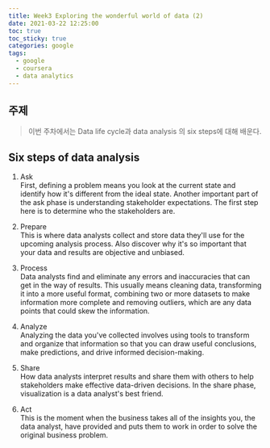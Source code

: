 ```yaml
---
title: Week3 Exploring the wonderful world of data (2)
date: 2021-03-22 12:25:00
toc: true
toc_sticky: true
categories: google
tags:
  - google
  - coursera
  - data analytics
---
```



## 주제

>이번 주차에서는 Data life cycle과 data analysis 의 six steps에 대해 배운다.

## Six steps of data analysis

1. Ask  
First, defining a problem means you look at the current state and identify how it's different from the ideal state.
Another important part of the ask phase is understanding stakeholder expectations. The first step here is to determine who the stakeholders are.

2. Prepare  
This is where data analysts collect and store data they'll use for the upcoming analysis process. Also discover why it's so important that your data and results are objective and unbiased.

3. Process    
 Data analysts find and eliminate any errors and inaccuracies that can get in the way of results. This usually means cleaning data, transforming it into a more useful format, combining two or more datasets to make information more complete and removing outliers, which are any data points that could skew the information.

4. Analyze      
Analyzing the data you've collected involves using tools to transform and organize that information so that you can draw useful conclusions, make predictions, and drive informed decision-making.

5. Share  
How data analysts interpret results and share them with others to help stakeholders make effective data-driven decisions. In the share phase, visualization is a data analyst's best friend.

6. Act    
This is the moment when the business takes all of the insights you, the data analyst, have provided and puts them to work in order to solve the original business problem.
